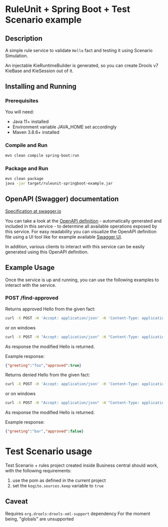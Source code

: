 <!--
  Licensed to the Apache Software Foundation (ASF) under one
  or more contributor license agreements.  See the NOTICE file
  distributed with this work for additional information
  regarding copyright ownership.  The ASF licenses this file
  to you under the Apache License, Version 2.0 (the
  "License"); you may not use this file except in compliance
  with the License.  You may obtain a copy of the License at

    http://www.apache.org/licenses/LICENSE-2.0

  Unless required by applicable law or agreed to in writing,
  software distributed under the License is distributed on an
  "AS IS" BASIS, WITHOUT WARRANTIES OR CONDITIONS OF ANY
  KIND, either express or implied.  See the License for the
  specific language governing permissions and limitations
  under the License.
  -->
# RuleUnit + Spring Boot + Test Scenario example

## Description

A simple rule service to validate `Hello` fact and testing it using Scenario Simulation.

An injectable KieRuntimeBuilder is generated, so you can create Drools v7 KieBase and KieSession out of it.

## Installing and Running

### Prerequisites

You will need:
  - Java 11+ installed
  - Environment variable JAVA_HOME set accordingly
  - Maven 3.8.6+ installed

### Compile and Run

```sh
mvn clean compile spring-boot:run
```

### Package and Run

```sh
mvn clean package
java -jar target/ruleunit-springboot-example.jar
```

## OpenAPI (Swagger) documentation
[Specification at swagger.io](https://swagger.io/docs/specification/about/)

You can take a look at the [OpenAPI definition](http://localhost:8080/v3/api-docs) - automatically generated and included in this service - to determine all available operations exposed by this service. For easy readability you can visualize the OpenAPI definition file using a UI tool like for example available [Swagger UI](https://editor.swagger.io).

In addition, various clients to interact with this service can be easily generated using this OpenAPI definition.

## Example Usage

Once the service is up and running, you can use the following examples to interact with the service.

### POST /find-approved

Returns approved Hello from the given fact:

```sh
curl -X POST -H 'Accept: application/json' -H 'Content-Type: application/json' -d '{"approved":false,  "greeting":"foo"}' http://localhost:8080/find-approved
```
or on windows

```sh
curl -X POST -H "Accept: application/json" -H "Content-Type: application/json" -d "{\"approved\":false,  \"greeting\":\"foo\"}" http://localhost:8080/find-approved
```

As response the modified Hello is returned.

Example response:

```json
{"greeting":"foo","approved":true}
```

Returns denied Hello from the given fact:

```sh
curl -X POST -H 'Accept: application/json' -H 'Content-Type: application/json' -d '{"approved":false,  "greeting":"bar"}' http://localhost:8080/find-approved
```
or on windows

```sh
curl -X POST -H "Accept: application/json" -H "Content-Type: application/json" -d "{\"approved\":false,  \"greeting\":\"bar\"}" http://localhost:8080/find-approved
```

As response the modified Hello is returned.

Example response:

```json
{"greeting":"bar","approved":false}
```
# Test Scenario usage

Test Scenario + rules project created inside Business central should work, with the following requirements:
1. use the pom as defined in the current project
2. set the `kogito.sources.keep` variable to `true`

## Caveat
Requires `org.drools:drools-xml-support` dependency
For the moment being, "globals" are unsupported